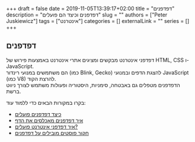 +++
draft = false
date = 2019-11-05T13:39:17+02:00
title = "דפדפנים"
description = "דפדפנים וכיצד הם פועלים"
slug = ""
authors = ["Peter Juskiewicz"]
tags = ["אינטרנט"]
categories = []
externalLink = ""
series = []
+++

## דפדפנים

דפדפני אינטרנט מבקשים ומציגים אתרי אינטרנט באמצעות פירוש של HTML, CSS ו-JavaScript.  
הם משתמשים במנועי רינדור (כמו Blink, Gecko) להצגת הדפים ובמנועי JavaScript (כמו V8) להרצת הקוד.  
הדפדפנים מטפלים גם באבטחה, סימניות, היסטוריה ופעולות משתמש לצורך ניווט ברשת.

בקרו במקורות הבאים כדי ללמוד עוד:

- [כיצד דפדפנים פועלים](https://www.ramotion.com/blog/what-is-web-browser/)
- [איך דפדפנים מאכלסים את הדף](https://developer.mozilla.org/en-US/docs/Web/Performance/How_browsers_work)
- [איך דפדפני אינטרנט פועלים?](https://www.youtube.com/watch?v=5rLFYtXHo9s)
- [חקור פוסטים מובילים על דפדפנים](https://app.daily.dev/tags/browsers?ref=roadmapsh)

